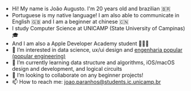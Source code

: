 - Hi! My name is João Augusto. I'm 20 years old and brazilian 🇧🇷
- Portuguese is my native language! I am also able to communicate in English 🇬🇧 and I am a beginner at chinese 🇨🇳
- I study Computer Science at UNICAMP (State University of Campinas) 🎓
- And I am also a Apple Developer Academy student 👨🏾‍💻
- 👀 I’m interested in data science, ux/ui design and [engenharia popular (popular engineering)](https://repos.milharal.org)
- 🌱 I’m currently learning data structure and algorithms, iOS/macOS design and development, and logical circuits
- 💞️ I’m looking to collaborate on any beginner projects!
- 📫 How to reach me: joao.paranhos@students.ic.unicamp.br

<!---
joao-asp/joao-asp is a ✨ special ✨ repository because its `README.md` (this file) appears on your GitHub profile.
You can click the Preview link to take a look at your changes.
--->
